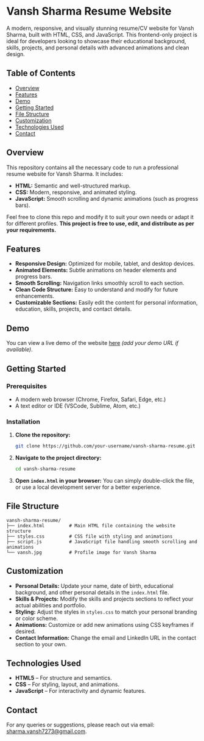 # Vansh Sharma Resume Website

A modern, responsive, and visually stunning resume/CV website for Vansh Sharma, built with HTML, CSS, and JavaScript. This frontend-only project is ideal for developers looking to showcase their educational background, skills, projects, and personal details with advanced animations and clean design.

## Table of Contents

- [Overview](#overview)
- [Features](#features)
- [Demo](#demo)
- [Getting Started](#getting-started)
- [File Structure](#file-structure)
- [Customization](#customization)
- [Technologies Used](#technologies-used)
- [Contact](#contact)

## Overview

This repository contains all the necessary code to run a professional resume website for Vansh Sharma. It includes:
- **HTML:** Semantic and well-structured markup.
- **CSS:** Modern, responsive, and animated styling.
- **JavaScript:** Smooth scrolling and dynamic animations (such as progress bars).

Feel free to clone this repo and modify it to suit your own needs or adapt it for different profiles. **This project is free to use, edit, and distribute as per your requirements.**

## Features

- **Responsive Design:** Optimized for mobile, tablet, and desktop devices.
- **Animated Elements:** Subtle animations on header elements and progress bars.
- **Smooth Scrolling:** Navigation links smoothly scroll to each section.
- **Clean Code Structure:** Easy to understand and modify for future enhancements.
- **Customizable Sections:** Easily edit the content for personal information, education, skills, projects, and contact details.

## Demo

You can view a live demo of the website [here](#) *(add your demo URL if available)*.

## Getting Started

### Prerequisites

- A modern web browser (Chrome, Firefox, Safari, Edge, etc.)
- A text editor or IDE (VSCode, Sublime, Atom, etc.)

### Installation

1. **Clone the repository:**

   ```bash
   git clone https://github.com/your-username/vansh-sharma-resume.git
   ```

2. **Navigate to the project directory:**

   ```bash
   cd vansh-sharma-resume
   ```

3. **Open `index.html` in your browser:**
   You can simply double-click the file, or use a local development server for a better experience.

## File Structure

```
vansh-sharma-resume/
├── index.html         # Main HTML file containing the website structure
├── styles.css         # CSS file with styling and animations
├── script.js          # JavaScript file handling smooth scrolling and animations
└── vansh.jpg          # Profile image for Vansh Sharma
```

## Customization

- **Personal Details:** Update your name, date of birth, educational background, and other personal details in the `index.html` file.
- **Skills & Projects:** Modify the skills and projects sections to reflect your actual abilities and portfolio.
- **Styling:** Adjust the styles in `styles.css` to match your personal branding or color scheme.
- **Animations:** Customize or add new animations using CSS keyframes if desired.
- **Contact Information:** Change the email and LinkedIn URL in the contact section to your own.

## Technologies Used

- **HTML5** – For structure and semantics.
- **CSS** – For styling, layout, and animations.
- **JavaScript** – For interactivity and dynamic features.

## Contact

For any queries or suggestions, please reach out via email: [sharma.vansh7273@gmail.com](mailto:sharma.vansh7273@gmail.com).
